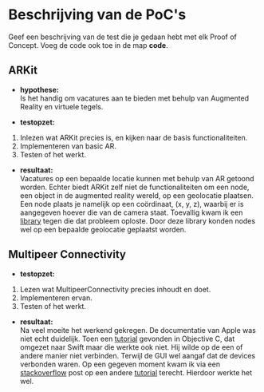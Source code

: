 Beschrijving van de PoC's
==========================

Geef een beschrijving van de test die je gedaan hebt met elk Proof of Concept. Voeg 
 de code ook toe in de map **code**.
 
ARKit
----------------
* **hypothese:**  
Is het handig om vacatures aan te bieden met behulp van Augmented Reality en virtuele tegels.

* **testopzet:**  
 1. Inlezen wat ARKit precies is, en kijken naar de basis functionaliteiten.
 2. Implementeren van basic AR.
 3. Testen of het werkt.

* **resultaat:**  
Vacatures op een bepaalde locatie kunnen met behulp van AR getoond worden. Echter biedt ARKit zelf niet de functionaliteiten om een node, een object in de augmented reality wereld, op een geolocatie plaatsen. Een node plaats je namelijk op een coördinaat, (x, y, z), waarbij er is aangegeven hoever die van de camera staat. Toevallig kwam ik een [library](https://github.com/ProjectDent/ARKit-CoreLocation) tegen die dat probleem oploste. Door deze library konden nodes wel op een bepaalde geolocatie geplaatst worden.  

Multipeer Connectivity
----------------
* **testopzet:**  
1. Lezen wat MultipeerConnectivity precies inhoudt en doet.
2. Implementeren ervan.
3. Testen of het werkt.

* **resultaat:**  
Na veel moeite het werkend gekregen. De documentatie van Apple was niet echt duidelijk. Toen een [tutorial](https://www.appcoda.com/intro-multipeer-connectivity-framework-ios-programming/) gevonden in Objective C, dat omgezet naar Swift maar die werkte ook niet. Hij wilde op de een of andere manier niet verbinden. Terwijl de GUI wel aangaf dat de devices verbonden waren. Op een gegeven moment kwam ik via een [stackoverflow](https://stackoverflow.com/questions/36193454/multipeer-connectivity-is-not-working-ios-9-3-xcode-7-3) post op een andere [tutorial](https://www.appcoda.com/chat-app-swift-tutorial/) terecht. Hierdoor werkte het wel.